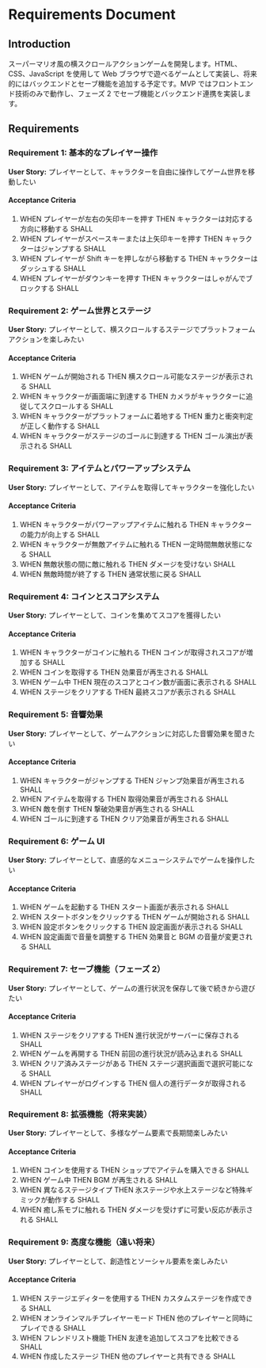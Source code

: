 # Requirements Document

## Introduction

スーパーマリオ風の横スクロールアクションゲームを開発します。HTML、CSS、JavaScript を使用して Web ブラウザで遊べるゲームとして実装し、将来的にはバックエンドとセーブ機能を追加する予定です。MVP ではフロントエンド技術のみで動作し、フェーズ 2 でセーブ機能とバックエンド連携を実装します。

## Requirements

### Requirement 1: 基本的なプレイヤー操作

**User Story:** プレイヤーとして、キャラクターを自由に操作してゲーム世界を移動したい

#### Acceptance Criteria

1. WHEN プレイヤーが左右の矢印キーを押す THEN キャラクターは対応する方向に移動する SHALL
2. WHEN プレイヤーがスペースキーまたは上矢印キーを押す THEN キャラクターはジャンプする SHALL
3. WHEN プレイヤーが Shift キーを押しながら移動する THEN キャラクターはダッシュする SHALL
4. WHEN プレイヤーがダウンキーを押す THEN キャラクターはしゃがんでブロックする SHALL

### Requirement 2: ゲーム世界とステージ

**User Story:** プレイヤーとして、横スクロールするステージでプラットフォームアクションを楽しみたい

#### Acceptance Criteria

1. WHEN ゲームが開始される THEN 横スクロール可能なステージが表示される SHALL
2. WHEN キャラクターが画面端に到達する THEN カメラがキャラクターに追従してスクロールする SHALL
3. WHEN キャラクターがプラットフォームに着地する THEN 重力と衝突判定が正しく動作する SHALL
4. WHEN キャラクターがステージのゴールに到達する THEN ゴール演出が表示される SHALL

### Requirement 3: アイテムとパワーアップシステム

**User Story:** プレイヤーとして、アイテムを取得してキャラクターを強化したい

#### Acceptance Criteria

1. WHEN キャラクターがパワーアップアイテムに触れる THEN キャラクターの能力が向上する SHALL
2. WHEN キャラクターが無敵アイテムに触れる THEN 一定時間無敵状態になる SHALL
3. WHEN 無敵状態の間に敵に触れる THEN ダメージを受けない SHALL
4. WHEN 無敵時間が終了する THEN 通常状態に戻る SHALL

### Requirement 4: コインとスコアシステム

**User Story:** プレイヤーとして、コインを集めてスコアを獲得したい

#### Acceptance Criteria

1. WHEN キャラクターがコインに触れる THEN コインが取得されスコアが増加する SHALL
2. WHEN コインを取得する THEN 効果音が再生される SHALL
3. WHEN ゲーム中 THEN 現在のスコアとコイン数が画面に表示される SHALL
4. WHEN ステージをクリアする THEN 最終スコアが表示される SHALL

### Requirement 5: 音響効果

**User Story:** プレイヤーとして、ゲームアクションに対応した音響効果を聞きたい

#### Acceptance Criteria

1. WHEN キャラクターがジャンプする THEN ジャンプ効果音が再生される SHALL
2. WHEN アイテムを取得する THEN 取得効果音が再生される SHALL
3. WHEN 敵を倒す THEN 撃破効果音が再生される SHALL
4. WHEN ゴールに到達する THEN クリア効果音が再生される SHALL

### Requirement 6: ゲーム UI

**User Story:** プレイヤーとして、直感的なメニューシステムでゲームを操作したい

#### Acceptance Criteria

1. WHEN ゲームを起動する THEN スタート画面が表示される SHALL
2. WHEN スタートボタンをクリックする THEN ゲームが開始される SHALL
3. WHEN 設定ボタンをクリックする THEN 設定画面が表示される SHALL
4. WHEN 設定画面で音量を調整する THEN 効果音と BGM の音量が変更される SHALL

### Requirement 7: セーブ機能（フェーズ 2）

**User Story:** プレイヤーとして、ゲームの進行状況を保存して後で続きから遊びたい

#### Acceptance Criteria

1. WHEN ステージをクリアする THEN 進行状況がサーバーに保存される SHALL
2. WHEN ゲームを再開する THEN 前回の進行状況が読み込まれる SHALL
3. WHEN クリア済みステージがある THEN ステージ選択画面で選択可能になる SHALL
4. WHEN プレイヤーがログインする THEN 個人の進行データが取得される SHALL

### Requirement 8: 拡張機能（将来実装）

**User Story:** プレイヤーとして、多様なゲーム要素で長期間楽しみたい

#### Acceptance Criteria

1. WHEN コインを使用する THEN ショップでアイテムを購入できる SHALL
2. WHEN ゲーム中 THEN BGM が再生される SHALL
3. WHEN 異なるステージタイプ THEN 氷ステージや水上ステージなど特殊ギミックが動作する SHALL
4. WHEN 癒し系モブに触れる THEN ダメージを受けずに可愛い反応が表示される SHALL

### Requirement 9: 高度な機能（遠い将来）

**User Story:** プレイヤーとして、創造性とソーシャル要素を楽しみたい

#### Acceptance Criteria

1. WHEN ステージエディターを使用する THEN カスタムステージを作成できる SHALL
2. WHEN オンラインマルチプレイヤーモード THEN 他のプレイヤーと同時にプレイできる SHALL
3. WHEN フレンドリスト機能 THEN 友達を追加してスコアを比較できる SHALL
4. WHEN 作成したステージ THEN 他のプレイヤーと共有できる SHALL
